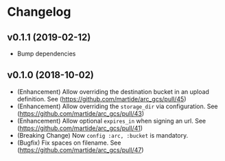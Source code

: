 # Changelog

## v0.1.1 (2019-02-12)
  * Bump dependencies

## v0.1.0 (2018-10-02)
  * (Enhancement) Allow overriding the destination bucket in an upload definition. See (https://github.com/martide/arc_gcs/pull/45)
  * (Enhancement) Allow overriding the `storage_dir` via configuration. See (https://github.com/martide/arc_gcs/pull/43)
  * (Enhancement) Allow optional `expires_in` when signing an url. See (https://github.com/martide/arc_gcs/pull/41)
  * (Breaking Change) Now `config :arc, :bucket` is mandatory.
  * (Bugfix) Fix spaces on filename. See (https://github.com/martide/arc_gcs/pull/47)
